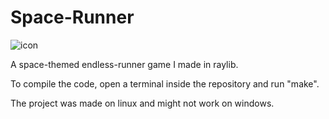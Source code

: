 # Space-Runner
![icon](https://github.com/WildCoderCrab/Space-Runner/assets/139665638/172171f2-ea95-411c-888c-d96870b32695)

A space-themed endless-runner game I made in raylib.

To compile the code, open a terminal inside the repository and run "make".

The project was made on linux and might not work on windows.
